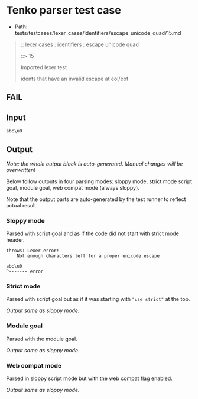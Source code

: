 # Tenko parser test case

- Path: tests/testcases/lexer_cases/identifiers/escape_unicode_quad/15.md

> :: lexer cases : identifiers : escape unicode quad
>
> ::> 15
>
> Imported lexer test
>
> idents that have an invalid escape at eol/eof

## FAIL

## Input

`````js
abc\u0
`````

## Output

_Note: the whole output block is auto-generated. Manual changes will be overwritten!_

Below follow outputs in four parsing modes: sloppy mode, strict mode script goal, module goal, web compat mode (always sloppy).

Note that the output parts are auto-generated by the test runner to reflect actual result.

### Sloppy mode

Parsed with script goal and as if the code did not start with strict mode header.

`````
throws: Lexer error!
    Not enough characters left for a proper unicode escape

abc\u0
^------- error
`````

### Strict mode

Parsed with script goal but as if it was starting with `"use strict"` at the top.

_Output same as sloppy mode._

### Module goal

Parsed with the module goal.

_Output same as sloppy mode._

### Web compat mode

Parsed in sloppy script mode but with the web compat flag enabled.

_Output same as sloppy mode._

